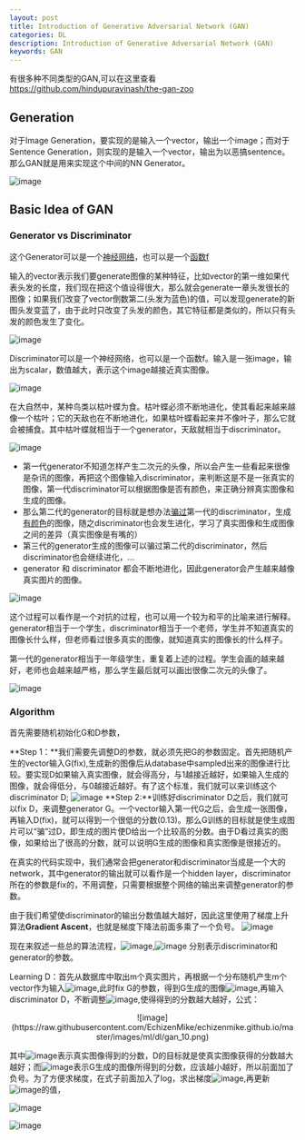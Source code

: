 ```yaml
---
layout: post
title: Introduction of Generative Adversarial Network (GAN)
categories: DL
description: Introduction of Generative Adversarial Network (GAN)
keywords: GAN
---
```


有很多种不同类型的GAN,可以在这里查看<https://github.com/hindupuravinash/the-gan-zoo>

## Generation

对于Image Generation，要实现的是输入一个vector，输出一个image；而对于Sentence Generation，则实现的是输入一个vector，输出为以恶搞sentence。那么GAN就是用来实现这个中间的NN Generator。

![image](https://raw.githubusercontent.com/EchizenMike/echizenmike.github.io/master/images/ml/dl/gan_01.png)

## Basic Idea of GAN
### Generator vs Discriminator

这个Generator可以是一个<u>神经网络</u>，也可以是一个<u>函数f</u>

输入的vector表示我们要generate图像的某种特征，比如vector的第一维如果代表头发的长度，我们现在把这个值设得很大，那么就会generate一章头发很长的图像；如果我们改变了vector倒数第二(头发为蓝色)的值，可以发现generate的新图头发变蓝了，由于此时只改变了头发的颜色，其它特征都是类似的，所以只有头发的颜色发生了变化。

![image](https://raw.githubusercontent.com/EchizenMike/echizenmike.github.io/master/images/ml/dl/gan_02.png)

Discriminator可以是一个神经网络，也可以是一个函数f。输入是一张image，输出为scalar，数值越大，表示这个image越接近真实图像。

![image](https://raw.githubusercontent.com/EchizenMike/echizenmike.github.io/master/images/ml/dl/gan_03.png)

在大自然中，某种鸟类以枯叶蝶为食。枯叶蝶必须不断地进化，使其看起来越来越像一个枯叶；它的天敌也在不断地进化，如果枯叶蝶看起来并不像叶子，那么它就会被捕食。其中枯叶蝶就相当于一个generator，天敌就相当于discriminator。

![image](https://raw.githubusercontent.com/EchizenMike/echizenmike.github.io/master/images/ml/dl/gan_04.png)

* 第一代generator不知道怎样产生二次元的头像，所以会产生一些看起来很像是杂讯的图像，再把这个图像输入discriminator，来判断这是不是一张真实的图像，第一代discriminator可以根据图像是否有颜色，来正确分辨真实图像和生成的图像。
* 那么第二代的generator的目标就是想办法<u>骗过</u>第一代的discriminator，生成<u>有颜色</u>的图像，随之discriminator也会发生进化，学习了真实图像和生成图像之间的差异（真实图像是有嘴的）
* 第三代的generator生成的图像可以骗过第二代的discriminator，然后discriminator也会继续进化，...
* generator 和 discriminator 都会不断地进化，因此generator会产生越来越像真实图片的图像。

![image](https://raw.githubusercontent.com/EchizenMike/echizenmike.github.io/master/images/ml/dl/gan_05.png)

这个过程可以看作是一个对抗的过程，也可以用一个较为和平的比喻来进行解释。generator相当于一个学生，discriminator相当于一个老师，学生并不知道真实的图像长什么样，但老师看过很多真实的图像，就知道真实的图像长的什么样子。

第一代的generator相当于一年级学生，重复着上述的过程。学生会画的越来越好，老师也会越来越严格，那么学生最后就可以画出很像二次元的头像了。

![image](https://raw.githubusercontent.com/EchizenMike/echizenmike.github.io/master/images/ml/dl/gan_06.png)


### Algorithm
首先需要随机初始化G和D参数，

**Step 1：**我们需要先调整D的参数，就必须先把G的参数固定。首先把随机产生的vector输入G(fix),生成新的图像后从database中sampled出来的图像进行比较。要实现D如果输入真实图像，就会得高分，与1越接近越好，如果输入生成的图像，就会得低分，与0越接近越好。有了这个标准，我们就可以来训练这个discriminator D;
![image](https://raw.githubusercontent.com/EchizenMike/echizenmike.github.io/master/images/ml/dl/gan_07.png)
**Step 2:**训练好discriminator D之后，我们就可以fix D，来调整generator G。一个vector输入第一代G之后，会生成一张图像，再输入D(fix)，就可以得到一个很低的分数(0.13)。那么G训练的目标就是使生成图片可以“骗”过D，即生成的图片使D给出一个比较高的分数。由于D看过真实的图像，如果给出了很高的分数，就可以说明G生成的图像和真实图像是很接近的。

在真实的代码实现中，我们通常会把generator和discriminator当成是一个大的network，其中generator的输出就可以看作是一个hidden layer，discriminator所在的参数是fix的，不用调整，只需要根据整个网络的输出来调整generator的参数。

由于我们希望使discriminator的输出分数值越大越好，因此这里使用了梯度上升算法**Gradient Ascent**，也就是梯度下降法前面多乘了一个负号。
![image](https://raw.githubusercontent.com/EchizenMike/echizenmike.github.io/master/images/ml/dl/gan_08.png)

现在来叙述一些总的算法流程，![image](https://raw.githubusercontent.com/EchizenMike/echizenmike.github.io/master/images/ml/dl/theta_d.png),![image](https://raw.githubusercontent.com/EchizenMike/echizenmike.github.io/master/images/ml/dl/gan_theta_g.png) 分别表示discriminator和generator的参数。

Learning D：首先从数据库中取出m个真实图片，再根据一个分布随机产生m个vector作为输入![image](https://raw.githubusercontent.com/EchizenMike/echizenmike.github.io/master/images/ml/dl/gan_08_1.png),此时fix G的参数，得到G生成的图像![image](https://raw.githubusercontent.com/EchizenMike/echizenmike.github.io/master/images/ml/dl/gan_08_2.png),再输入discriminator D，不断调整![image](https://raw.githubusercontent.com/EchizenMike/echizenmike.github.io/master/images/ml/dl/theta_d.png),使得得到的分数越大越好，公式：

<center>
![image](https://raw.githubusercontent.com/EchizenMike/echizenmike.github.io/master/images/ml/dl/gan_10.png)
</center>

其中![image](https://raw.githubusercontent.com/EchizenMike/echizenmike.github.io/master/images/ml/dl/D_xi.png)表示真实图像得到的分数，D的目标就是使真实图像获得的分数越大越好；而![image](https://raw.githubusercontent.com/EchizenMike/echizenmike.github.io/master/images/ml/dl/D_xi_h.png)表示G生成的图像所得到的分数，应该越小越好，所以前面加了负号。为了方便求梯度，在式子前面加入了log，求出梯度![image](https://raw.githubusercontent.com/EchizenMike/echizenmike.github.io/master/images/ml/dl/Delta_d.png),再更新![image](https://raw.githubusercontent.com/EchizenMike/echizenmike.github.io/master/images/ml/dl/theta_d.png)的值，

![image](https://raw.githubusercontent.com/EchizenMike/echizenmike.github.io/master/images/ml/dl/gan_11.png)

![image](https://raw.githubusercontent.com/EchizenMike/echizenmike.github.io/master/images/ml/dl/gan_09.png)
